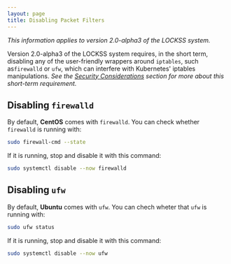 ```yaml
---
layout: page
title: Disabling Packet Filters
---
```


*This information applies to version 2.0-alpha3 of the LOCKSS system.*

Version 2.0-alpha3 of the LOCKSS system requires, in the short term, disabling any of the user-friendly wrappers around `iptables`, such as`firewalld` or `ufw`, which can interfere with Kubernetes' iptables manipulations. *See the [Security Considerations](../introduction/security) section for more about this short-term requirement.*

## Disabling `firewalld`

By default, **CentOS** comes with `firewalld`. You can check whether `firewalld` is running with:

```bash
sudo firewall-cmd --state
```

If it is running, stop and disable it with this command:

```bash
sudo systemctl disable --now firewalld
```

## Disabling `ufw`

By default, **Ubuntu** comes with `ufw`. You can chech wheter that `ufw` is running with:

```bash
sudo ufw status
```

If it is running, stop and disable it with this command:

```bash
sudo systemctl disable --now ufw
```
